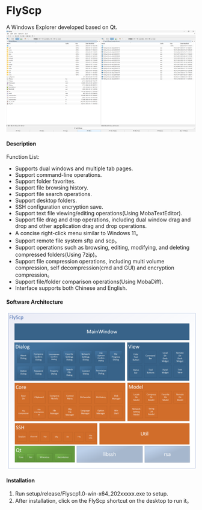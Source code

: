 # FlyScp
A Windows Explorer developed based on Qt.
![UI](./image/ui.png)
#### Description
Function List:
- Supports dual windows and multiple tab pages.
- Support command-line operations.
- Support folder favorites.
- Support file browsing history.
- Support file search operations.
- Support desktop folders.
- SSH configuration encryption save.
- Support text file viewing/editing operations(Using MobaTextEditor).
- Support file drag and drop operations, including dual window drag and drop and other application drag and drop operations.
- A concise right-click menu similar to Windows 11。
- Support remote file system sftp and scp。
- Support operations such as browsing, editing, modifying, and deleting compressed folders(Using 7zip)。
- Support file compression operations, including multi volume compression, self decompression(cmd and GUI) and encryption compression。
- Support file/folder comparison operations(Using MobaDiff).
- Interface supports both Chinese and English.
#### Software Architecture
![Software Architecture](./image/FlyscpArchitecture.png)

#### Installation

1.  Run setup/release/Flyscp1.0-win-x64_202xxxxx.exe to setup.
2.  After installation, click on the FlyScp shortcut on the desktop to run it。